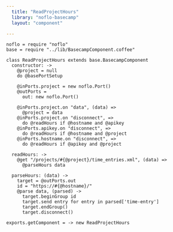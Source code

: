 ```yaml
---
  title: "ReadProjectHours"
  library: "noflo-basecamp"
  layout: "component"

---
```


    noflo = require "noflo"
    base = require "../lib/BasecampComponent.coffee"
    
    class ReadProjectHours extends base.BasecampComponent
      constructor: ->
        @project = null
        do @basePortSetup
    
        @inPorts.project = new noflo.Port()
        @outPorts =
          out: new noflo.Port()
    
        @inPorts.project.on "data", (data) =>
          @project = data
        @inPorts.project.on "disconnect", =>
          do @readHours if @hostname and @apikey
        @inPorts.apikey.on "disconnect", =>
          do @readHours if @hostname and @project
        @inPorts.hostname.on "disconnect", =>
          do @readHours if @apikey and @project
    
      readHours: ->
        @get "/projects/#{@project}/time_entries.xml", (data) =>
          @parseHours data
    
      parseHours: (data) ->
        target = @outPorts.out
        id = "https://#{@hostname}/"
        @parse data, (parsed) ->
          target.beginGroup id
          target.send entry for entry in parsed['time-entry']
          target.endGroup()
          target.disconnect()
        
    exports.getComponent = -> new ReadProjectHours
    
